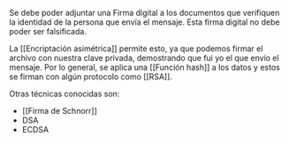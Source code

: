 Se debe poder adjuntar una Firma digital a los documentos que verifiquen la identidad de la persona que envía el mensaje. Esta firma digital no debe poder ser falsificada.

La [[Encriptación asimétrica]] permite esto, ya que podemos firmar el archivo con nuestra clave privada, demostrando que fui yo el que envío el mensaje. Por lo general, se aplica una [[Función hash]] a los datos y estos se firman con algún protocolo como [[RSA]].

Otras técnicas conocidas son:

- [[Firma de Schnorr]]
- DSA
- ECDSA

